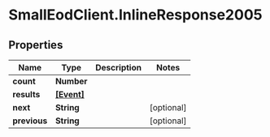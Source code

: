 # SmallEodClient.InlineResponse2005

## Properties

Name | Type | Description | Notes
------------ | ------------- | ------------- | -------------
**count** | **Number** |  | 
**results** | [**[Event]**](Event.md) |  | 
**next** | **String** |  | [optional] 
**previous** | **String** |  | [optional] 



